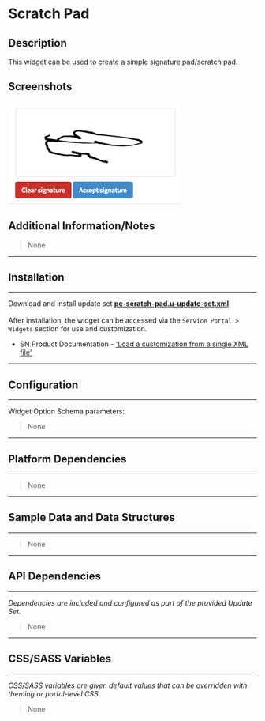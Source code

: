 # Scratch Pad

## Description

This widget can be used to create a simple signature pad/scratch pad.

## Screenshots
![alt text](../images/scratch_pad.png "Scratch Pad")

## Additional Information/Notes
> None
---
## Installation
---
Download and install update set **[pe-scratch-pad.u-update-set.xml](https://github.com/platform-experience/serviceportal-widget-library/blob/master/pe-scratch-pad/pe-scratch-pad.u-update-set.xml)** <br/><br/>
After installation, the widget can be accessed via the `Service Portal > Widgets` section for use and customization.<br/>
* SN Product Documentation - ['Load a customization from a single XML file'](https://docs.servicenow.com/bundle/jakarta-application-development/page/build/system-update-sets/task/t_SaveAnUpdateSetAsAnXMLFile.html)

---
## Configuration
---
Widget Option Schema parameters:
> None
---
## Platform Dependencies
---
> None
---
## Sample Data and Data Structures
---
> None
---
## API Dependencies
---
<i>Dependencies are included and configured as part of the provided Update Set.</i>
> None
---
## CSS/SASS Variables
---
_CSS/SASS variables are given default values that can be overridden with theming or portal-level CSS._
> None